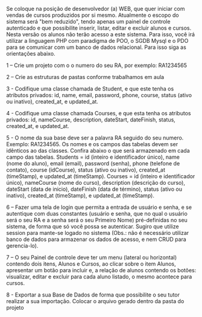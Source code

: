Se coloque na posição de desenvolvedor (a) WEB, que quer iniciar com vendas de cursos produzidos por si mesmo. Atualmente o escopo do sistema será "bem reduzido", tendo apenas um painel de controle autenticado e que possibilite inserir, listar, editar e excluir alunos e cursos. Nesta versão os alunos não terão acesso a este sistema. Para isso, você irá utilizar a linguagem PHP com paradigma de POO, o SGDB Mysql e o PDO para se comunicar com um banco de dados relacional. Para isso siga as orientações abaixo.

1 – Crie um projeto com o o numero do seu RA, por exemplo: RA1234565

2 – Crie as estruturas de pastas conforme trabalhamos em aula

3 - Codifique uma classe chamada de Student, e que este tenha os atributos privados: id, name, email, password, phone, course, status (ativo ou inativo), created_at, e updated_at.

4 - Codifique uma classe chamada Courses, e que esta tenha os atributos privados: id, nameCourse, description, dateStart, dateFinish, status, created_at, e updated_at.

5 - O nome da sua base deve ser a palavra RA seguido do seu numero. Exemplo: RA1234565. Os nomes e os campos das tabelas devem ser idênticos ao das classes. Confira abaixo o que será armazenado em cada campo das tabelas.
Students = id (inteiro e identificador único), name (nome do aluno), email (email), password (senha), phone (telefone de contato), course (idCourse), status (ativo ou inativo), created_at (timeStamp), e updated_at (timeStamp).
Courses = id (inteiro e identificador único), nameCourse (nome do curso), description (descrição do curso), dateStart (data de inicio), dateFinish (data de término), status (ativo ou inativo), created_at (timeStamp), e updated_at (timeStamp).

6 – Fazer uma tela de login que permita a entrada de usuário e senha, e se autentique com duas constantes (usuário e senha, que no qual o usuário será o seu RA e a senha será o seu Primeiro Nome) pré-definidas no seu sistema, de forma que só você possa se autenticar. Sugiro que utilize session para mante-se logado no sistema (Obs.: não é necessário utilizar banco de dados para armazenar os dados de acesso, e nem CRUD para gerencia-lo).

7 – O seu Painel de controle deve ter um menu (lateral ou horizontal) contendo dois itens, Alunos e Cursos, ao clicar sobre o item Alunos, apresentar um botão para incluir e, a relação de alunos contendo os botões: visualizar, editar e excluir para cada aluno listado, o mesmo acontece para cursos.

8 - Exportar a sua Base de Dados de forma que possibilite o seu tutor realizar a sua importação. Colocar o arquivo gerado dentro da pasta do projeto